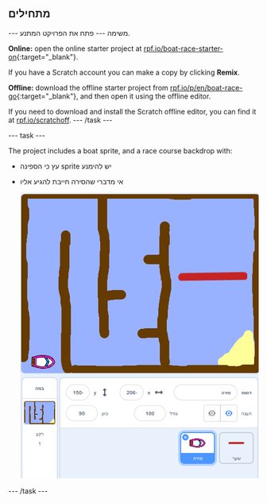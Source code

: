 ## מתחילים

\--- משימה \--- פתח את הפרויקט המתנע.

**Online:** open the online starter project at [rpf.io/boat-race-starter-on](http://rpf.io/boat-race-starter-on){:target="_blank"}.

If you have a Scratch account you can make a copy by clicking **Remix**.

**Offline:** download the offline starter project from [rpf.io/p/en/boat-race-go](http://rpf.io/p/en/boat-race-go){:target="_blank"}, and then open it using the offline editor.

If you need to download and install the Scratch offline editor, you can find it at [rpf.io/scratchoff](http://rpf.io/scratchoff). \--- /task \---

\--- task \---

The project includes a boat sprite, and a race course backdrop with:

- עץ כי הספינה sprite יש להימנע
- אי מדברי שהסירה חייבת להגיע אליו
    
    ![צילום מסך](images/boat-starter.png)

\--- /task \---